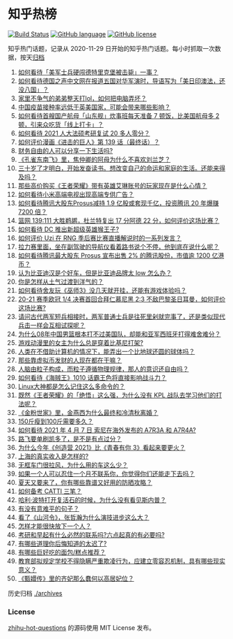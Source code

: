 # 知乎热榜
[![Build Status](https://github.com/ToWeLong/zhihu-hot-questions/workflows/CI/badge.svg)](https://github.com/ToWeLong/zhihu-hot-questions/actions)
[![GitHub language](https://img.shields.io/badge/language-golang-orange.svg)](https://golang.org/)
[![GitHub license](https://img.shields.io/github/license/ToWeLong/zhihu-hot-questions)](https://github.com/ToWeLong/zhihu-hot-questions/blob/main/LICENSE)

知乎热门话题，记录从 2020-11-29 日开始的知乎热门话题。每小时抓取一次数据，按天[归档](./archives)

<!-- BEGIN -->

1. [如何看待「美军士兵硬闯德特里克堡被击毙」一事？](https://www.zhihu.com/question/453298081)
1. [如何看待德国之声中文网在报道五国对华军演时，导语写为「美日印澳法，还没八国」？](https://www.zhihu.com/question/453319499)
1. [家里不争气的弟弟整天打lol，如何把电脑弄坏？](https://www.zhihu.com/question/453244193)
1. [中国疫苗接种率远低于英美国家，可能会带来哪些影响？](https://www.zhihu.com/question/453162624)
1. [如何看待首艘国产航母「山东舰」炊事班每天准备 7 顿饭，比美国航母多 2 顿，引来众吃货「线上打卡」？](https://www.zhihu.com/question/453339780)
1. [如何看待 2021 人大法硕考研复试 20 多人零分？](https://www.zhihu.com/question/453360850)
1. [如何评价漫画《进击的巨人》第 139 话（最终话）？](https://www.zhihu.com/question/453468442)
1. [财务自由的人可以分享一下生活吗?](https://www.zhihu.com/question/452616303)
1. [《孔雀东南飞》里，焦仲卿的阿母为什么不喜欢刘兰芝？](https://www.zhihu.com/question/451846052)
1. [三十岁了才明白，开始发奋读书。想改变自己的命运和家庭的生活。还能来得及吗？](https://www.zhihu.com/question/359652140)
1. [那些高价购买《王者荣耀》带有英雄艾琳账号的玩家现在是什么心情？](https://www.zhihu.com/question/453062922)
1. [如何看待小米高端电视出现高端专供广告？](https://www.zhihu.com/question/453373365)
1. [如何看待腾讯大股东Prosus减持 1.9 亿股或套现千亿，投资腾讯 20 年爆赚 7200 倍？](https://www.zhihu.com/question/453430449)
1. [篮网 139:111 大胜鹈鹕，杜兰特复出 17 分阿德 22 分，如何评价这场比赛？](https://www.zhihu.com/question/453497742)
1. [如何看待 DC 推出新超级英雄猴王子?](https://www.zhihu.com/question/453287521)
1. [如何评价 Uzi 在 RNG 季后赛比赛直播解说时的一系列发言？](https://www.zhihu.com/question/453465622)
1. [拉力赛里面，坐在副驾驶的导航仪看着路书说个不停，他到底在说什么呢？](https://www.zhihu.com/question/452484364)
1. [如何看待腾讯最大股东 Prosus 宣布出售 2% 的腾讯股份，市值逾 1200 亿港币？](https://www.zhihu.com/question/453394328)
1. [认为比亚迪汉是个好车，但是比亚迪品牌太 low 怎么办？](https://www.zhihu.com/question/431492053)
1. [你是怎样从土气过渡到洋气的？](https://www.zhihu.com/question/267705489)
1. [如何看待舍友玩《巫师3》没几天就开挂，还能有游戏体验吗？](https://www.zhihu.com/question/452790977)
1. [20-21 赛季欧冠 1/4 决赛首回合拜仁慕尼黑 2:3 不敌巴黎圣日耳曼，如何评价这场比赛?](https://www.zhihu.com/question/453476560)
1. [请问古代两军短兵相接时，两军普通士兵是往死里剁就完事了，还是类似现代兵击一样会互相试探呢？](https://www.zhihu.com/question/452917087)
1. [为什么08年中国男篮根本打不过美国队，却能和亚军西班牙打得难舍难分？](https://www.zhihu.com/question/453032303)
1. [游戏动漫里的女主为什么总是穿着比基尼打架?](https://www.zhihu.com/question/453352120)
1. [人类在不借助计算机的情况下，能弄出一个比地球还圆的球体吗？](https://www.zhihu.com/question/451559819)
1. [那些靠虚拟币发财的人现在都在干嘛？](https://www.zhihu.com/question/277657290)
1. [人脑由粒子构成，而粒子遵循物理规律，那人的意识还自由吗？](https://www.zhihu.com/question/450868629)
1. [如何看待《海贼王》1010 话霸王色将直接影响战斗力？](https://www.zhihu.com/question/453260112)
1. [Linux大神都是怎么记住这么多命令的？](https://www.zhihu.com/question/452895041)
1. [既然《王者荣耀》的「绝悟」这么强，为什么没有 KPL 战队去学习他们的打法呢？](https://www.zhihu.com/question/452684362)
1. [《金粉世家》里，金燕西为什么最终和冷清秋离婚？](https://www.zhihu.com/question/34511574)
1. [150斤瘦到100斤需要多久？](https://www.zhihu.com/question/316913103)
1. [如何看待 2021 年 4 月 7 日 索尼在海外发布的 A7R3A 和 A7R4A?](https://www.zhihu.com/question/453459500)
1. [路飞要单刷凯多了，是不是有点过分？](https://www.zhihu.com/question/453305120)
1. [为什么今年《创造营 2021》比《青春有你 3》看起来要更火？](https://www.zhihu.com/question/451854756)
1. [上海的真实收入是怎样的?](https://www.zhihu.com/question/35101882)
1. [无框车门很拉风，为什么用的车这么少？](https://www.zhihu.com/question/452939344)
1. [如果一个人可以忍住一个月不联系你，你觉得你们还能走下去吗？](https://www.zhihu.com/question/450074684)
1. [夏天又要来了，你有哪些靠谱又好用的防晒攻略？](https://www.zhihu.com/question/452578565)
1. [如何备考 CATTI 三笔？](https://www.zhihu.com/question/283987104)
1. [哈利·波特打开复活石的时候，为什么没有看见斯内普？](https://www.zhihu.com/question/452668224)
1. [有没有意难平的句子？](https://www.zhihu.com/question/452894292)
1. [看了《山河令》，张哲瀚为什么演技进步这么大？](https://www.zhihu.com/question/449712989)
1. [怎样才能很快放下一个人？](https://www.zhihu.com/question/371533509)
1. [考研和早起有什么必然的联系吗?六点起真的有必要吗?](https://www.zhihu.com/question/344399251)
1. [有哪些道理你后悔知道的太迟了?](https://www.zhihu.com/question/442879082)
1. [有哪些巨好吃的面包/糕点推荐？](https://www.zhihu.com/question/445320685)
1. [教育部拟规定学校不得隐瞒严重欺凌行为，应建立零容忍机制，具有哪些现实意义？](https://www.zhihu.com/question/453181255)
1. [《甄嬛传》里的齐妃那么蠢何以高居妃位？](https://www.zhihu.com/question/286471807)

<!-- END -->

历史归档 [./archives](./archives)


### License
[zhihu-hot-questions](https://github.com/towelong/zhihu-hot-questions) 的源码使用 MIT License 发布。